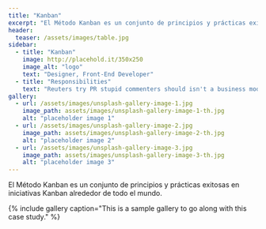 ```yaml
---
title: "Kanban"
excerpt: "El Método Kanban es un conjunto de principios y prácticas exitosas en iniciativas Kanban alrededor de todo el mundo."
header:
  teaser: /assets/images/table.jpg
sidebar:
  - title: "Kanban"
    image: http://placehold.it/350x250
    image_alt: "logo"
    text: "Designer, Front-End Developer"
  - title: "Responsibilities"
    text: "Reuters try PR stupid commenters should isn't a business model"
gallery:
  - url: /assets/images/unsplash-gallery-image-1.jpg
    image_path: assets/images/unsplash-gallery-image-1-th.jpg
    alt: "placeholder image 1"
  - url: /assets/images/unsplash-gallery-image-2.jpg
    image_path: assets/images/unsplash-gallery-image-2-th.jpg
    alt: "placeholder image 2"
  - url: /assets/images/unsplash-gallery-image-3.jpg
    image_path: assets/images/unsplash-gallery-image-3-th.jpg
    alt: "placeholder image 3"
---
```


El Método Kanban es un conjunto de principios y prácticas exitosas en iniciativas Kanban alrededor de todo el mundo.

{% include gallery caption="This is a sample gallery to go along with this case study." %}

